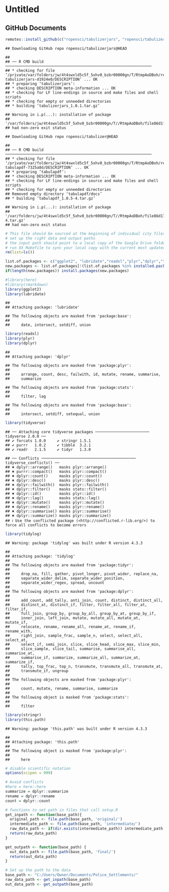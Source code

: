 Untitled
================

## GitHub Documents

``` r
remotes::install_github(c("ropensci/tabulizerjars", "ropensci/tabulizer"), INSTALL_opts = "--no-multiarch")
```

    ## Downloading GitHub repo ropensci/tabulizerjars@HEAD

    ## 
    ## ── R CMD build ─────────────────────────────────────────────────────────────────
    ## * checking for file ‘/private/var/folders/jw/4t4swxld5c5f_5xhv0_bzbr00000gn/T/RtmpAoDBoh/remotes86d14fec01b4/ropensci-tabulizerjars-d1924e0/DESCRIPTION’ ... OK
    ## * preparing ‘tabulizerjars’:
    ## * checking DESCRIPTION meta-information ... OK
    ## * checking for LF line-endings in source and make files and shell scripts
    ## * checking for empty or unneeded directories
    ## * building ‘tabulizerjars_1.0.1.tar.gz’

    ## Warning in i.p(...): installation of package
    ## '/var/folders/jw/4t4swxld5c5f_5xhv0_bzbr00000gn/T//RtmpAoDBoh/file86d1f63f96a/tabulizerjars_1.0.1.tar.gz'
    ## had non-zero exit status

    ## Downloading GitHub repo ropensci/tabulizer@HEAD

    ## 
    ## ── R CMD build ─────────────────────────────────────────────────────────────────
    ## * checking for file ‘/private/var/folders/jw/4t4swxld5c5f_5xhv0_bzbr00000gn/T/RtmpAoDBoh/remotes86d135fd24e7/ropensci-tabulapdf-7325a8d/DESCRIPTION’ ... OK
    ## * preparing ‘tabulapdf’:
    ## * checking DESCRIPTION meta-information ... OK
    ## * checking for LF line-endings in source and make files and shell scripts
    ## * checking for empty or unneeded directories
    ## Removed empty directory ‘tabulapdf/docs’
    ## * building ‘tabulapdf_1.0.5-4.tar.gz’

    ## Warning in i.p(...): installation of package
    ## '/var/folders/jw/4t4swxld5c5f_5xhv0_bzbr00000gn/T//RtmpAoDBoh/file86d17e81d561/tabulapdf_1.0.5-4.tar.gz'
    ## had non-zero exit status

``` r
# This file should be sourced at the beginning of individual city files to
# set up the right data and output paths
# the input path should point to a local copy of the Google Drive folder
# run XX Makefile to sync your local copy with the current most updated copy of the google drive folder
rm(list=ls())

list.of.packages <- c("ggplot2", "lubridate","readxl","plyr","dplyr","tidyverse","tidylog","stringr", "this.path")
new.packages <- list.of.packages[!(list.of.packages %in% installed.packages()[,"Package"])]
if(length(new.packages)) install.packages(new.packages)

#library(here)
#library(rmarkdown)
library(ggplot2)
library(lubridate)
```

    ## 
    ## Attaching package: 'lubridate'

    ## The following objects are masked from 'package:base':
    ## 
    ##     date, intersect, setdiff, union

``` r
library(readxl)
library(plyr)
library(dplyr)
```

    ## 
    ## Attaching package: 'dplyr'

    ## The following objects are masked from 'package:plyr':
    ## 
    ##     arrange, count, desc, failwith, id, mutate, rename, summarise,
    ##     summarize

    ## The following objects are masked from 'package:stats':
    ## 
    ##     filter, lag

    ## The following objects are masked from 'package:base':
    ## 
    ##     intersect, setdiff, setequal, union

``` r
library(tidyverse)
```

    ## ── Attaching core tidyverse packages ──────────────────────── tidyverse 2.0.0 ──
    ## ✔ forcats 1.0.0     ✔ stringr 1.5.1
    ## ✔ purrr   1.0.2     ✔ tibble  3.2.1
    ## ✔ readr   2.1.5     ✔ tidyr   1.3.0

    ## ── Conflicts ────────────────────────────────────────── tidyverse_conflicts() ──
    ## ✖ dplyr::arrange()   masks plyr::arrange()
    ## ✖ purrr::compact()   masks plyr::compact()
    ## ✖ dplyr::count()     masks plyr::count()
    ## ✖ dplyr::desc()      masks plyr::desc()
    ## ✖ dplyr::failwith()  masks plyr::failwith()
    ## ✖ dplyr::filter()    masks stats::filter()
    ## ✖ dplyr::id()        masks plyr::id()
    ## ✖ dplyr::lag()       masks stats::lag()
    ## ✖ dplyr::mutate()    masks plyr::mutate()
    ## ✖ dplyr::rename()    masks plyr::rename()
    ## ✖ dplyr::summarise() masks plyr::summarise()
    ## ✖ dplyr::summarize() masks plyr::summarize()
    ## ℹ Use the conflicted package (<http://conflicted.r-lib.org/>) to force all conflicts to become errors

``` r
library(tidylog)
```

    ## Warning: package 'tidylog' was built under R version 4.3.3

    ## 
    ## Attaching package: 'tidylog'
    ## 
    ## The following objects are masked from 'package:tidyr':
    ## 
    ##     drop_na, fill, gather, pivot_longer, pivot_wider, replace_na,
    ##     separate_wider_delim, separate_wider_position,
    ##     separate_wider_regex, spread, uncount
    ## 
    ## The following objects are masked from 'package:dplyr':
    ## 
    ##     add_count, add_tally, anti_join, count, distinct, distinct_all,
    ##     distinct_at, distinct_if, filter, filter_all, filter_at, filter_if,
    ##     full_join, group_by, group_by_all, group_by_at, group_by_if,
    ##     inner_join, left_join, mutate, mutate_all, mutate_at, mutate_if,
    ##     relocate, rename, rename_all, rename_at, rename_if, rename_with,
    ##     right_join, sample_frac, sample_n, select, select_all, select_at,
    ##     select_if, semi_join, slice, slice_head, slice_max, slice_min,
    ##     slice_sample, slice_tail, summarise, summarise_all, summarise_at,
    ##     summarise_if, summarize, summarize_all, summarize_at, summarize_if,
    ##     tally, top_frac, top_n, transmute, transmute_all, transmute_at,
    ##     transmute_if, ungroup
    ## 
    ## The following objects are masked from 'package:plyr':
    ## 
    ##     count, mutate, rename, summarise, summarize
    ## 
    ## The following object is masked from 'package:stats':
    ## 
    ##     filter

``` r
library(stringr)
library(this.path)
```

    ## Warning: package 'this.path' was built under R version 4.3.3

    ## 
    ## Attaching package: 'this.path'
    ## 
    ## The following object is masked from 'package:plyr':
    ## 
    ##     here

``` r
# disable scientific notation
options(scipen = 999)

# Avoid conflicts
#here = here::here
summarize = dplyr::summarize
rename = dplyr::rename
count = dplyr::count

# functions to set path in files that call setup.R
get_inpath <- function(base_path){
  original_path <- file.path(base_path, 'original/')
  intermediate_path <- file.path(base_path, 'intermediate/')
  raw_data_path <- if(dir.exists(intermediate_path)) intermediate_path else original_path
  return(raw_data_path)
}

get_outpath <- function(base_path) {
  out_data_path <- file.path(base_path, 'final/')
  return(out_data_path)
}
```

``` r
# Set up the path to the data
base_path <- "C:/Users/Owner/Documents/Police_Settlements/"
raw_data_path <- get_inpath(base_path)
out_data_path <- get_outpath(base_path)
```
